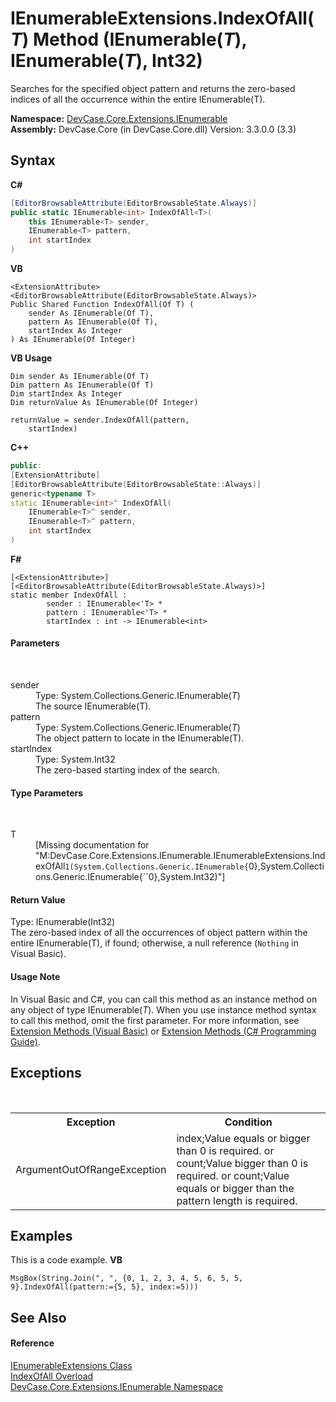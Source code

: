 # IEnumerableExtensions.IndexOfAll(*T*) Method (IEnumerable(*T*), IEnumerable(*T*), Int32)
 

Searches for the specified object pattern and returns the zero-based indices of all the occurrence within the entire IEnumerable(T).

**Namespace:**&nbsp;<a href="N_DevCase_Core_Extensions_IEnumerable">DevCase.Core.Extensions.IEnumerable</a><br />**Assembly:**&nbsp;DevCase.Core (in DevCase.Core.dll) Version: 3.3.0.0 (3.3)

## Syntax

**C#**<br />
``` C#
[EditorBrowsableAttribute(EditorBrowsableState.Always)]
public static IEnumerable<int> IndexOfAll<T>(
	this IEnumerable<T> sender,
	IEnumerable<T> pattern,
	int startIndex
)

```

**VB**<br />
``` VB
<ExtensionAttribute>
<EditorBrowsableAttribute(EditorBrowsableState.Always)>
Public Shared Function IndexOfAll(Of T) ( 
	sender As IEnumerable(Of T),
	pattern As IEnumerable(Of T),
	startIndex As Integer
) As IEnumerable(Of Integer)
```

**VB Usage**<br />
``` VB Usage
Dim sender As IEnumerable(Of T)
Dim pattern As IEnumerable(Of T)
Dim startIndex As Integer
Dim returnValue As IEnumerable(Of Integer)

returnValue = sender.IndexOfAll(pattern, 
	startIndex)
```

**C++**<br />
``` C++
public:
[ExtensionAttribute]
[EditorBrowsableAttribute(EditorBrowsableState::Always)]
generic<typename T>
static IEnumerable<int>^ IndexOfAll(
	IEnumerable<T>^ sender, 
	IEnumerable<T>^ pattern, 
	int startIndex
)
```

**F#**<br />
``` F#
[<ExtensionAttribute>]
[<EditorBrowsableAttribute(EditorBrowsableState.Always)>]
static member IndexOfAll : 
        sender : IEnumerable<'T> * 
        pattern : IEnumerable<'T> * 
        startIndex : int -> IEnumerable<int> 

```


#### Parameters
&nbsp;<dl><dt>sender</dt><dd>Type: System.Collections.Generic.IEnumerable(*T*)<br />The source IEnumerable(T).</dd><dt>pattern</dt><dd>Type: System.Collections.Generic.IEnumerable(*T*)<br />The object pattern to locate in the IEnumerable(T).</dd><dt>startIndex</dt><dd>Type: System.Int32<br />The zero-based starting index of the search.</dd></dl>

#### Type Parameters
&nbsp;<dl><dt>T</dt><dd>\[Missing <typeparam name="T"/> documentation for "M:DevCase.Core.Extensions.IEnumerable.IEnumerableExtensions.IndexOfAll``1(System.Collections.Generic.IEnumerable{``0},System.Collections.Generic.IEnumerable{``0},System.Int32)"\]</dd></dl>

#### Return Value
Type: IEnumerable(Int32)<br />The zero-based index of all the occurrences of object pattern within the entire IEnumerable(T), if found; otherwise, a null reference (`Nothing` in Visual Basic).

#### Usage Note
In Visual Basic and C#, you can call this method as an instance method on any object of type IEnumerable(*T*). When you use instance method syntax to call this method, omit the first parameter. For more information, see <a href="https://docs.microsoft.com/dotnet/visual-basic/programming-guide/language-features/procedures/extension-methods">Extension Methods (Visual Basic)</a> or <a href="https://docs.microsoft.com/dotnet/csharp/programming-guide/classes-and-structs/extension-methods">Extension Methods (C# Programming Guide)</a>.

## Exceptions
&nbsp;<table><tr><th>Exception</th><th>Condition</th></tr><tr><td>ArgumentOutOfRangeException</td><td>index;Value equals or bigger than 0 is required. or count;Value bigger than 0 is required. or count;Value equals or bigger than the pattern length is required.</td></tr></table>

## Examples
This is a code example. 
**VB**<br />
``` VB
MsgBox(String.Join(", ", {0, 1, 2, 3, 4, 5, 6, 5, 5, 9}.IndexOfAll(pattern:={5, 5}, index:=5)))
```


## See Also


#### Reference
<a href="T_DevCase_Core_Extensions_IEnumerable_IEnumerableExtensions">IEnumerableExtensions Class</a><br /><a href="Overload_DevCase_Core_Extensions_IEnumerable_IEnumerableExtensions_IndexOfAll">IndexOfAll Overload</a><br /><a href="N_DevCase_Core_Extensions_IEnumerable">DevCase.Core.Extensions.IEnumerable Namespace</a><br />